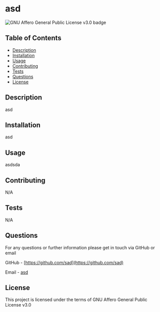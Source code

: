 # asd

![GNU Affero General Public License v3.0  badge](https://img.shields.io/static/v1?label=license&message=agpl-3.0&color=orange&style=flat)

## Table of Contents
- [Description](#description)
- [Installation](#installation)
- [Usage](#usage)
- [Contributing](#contributing)
- [Tests](#tests)
- [Questions](#questions)
- [License](#license)
  
## Description
asd

## Installation
asd
  
## Usage 
asdsda
  
## Contributing
N/A
  
## Tests
N/A
  
## Questions
For any questions or further information please get in touch via GitHub or email

GitHub - [https://github.com/sad](https://github.com/sad)

Email - [asd](mailto:asd)

## License 
This project is licensed under the terms of GNU Affero General Public License v3.0 